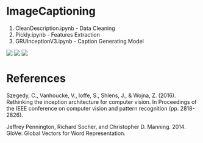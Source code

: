 # ImageCaptioning

1) CleanDescription.ipynb - Data Cleaning
2) Pickly.ipynb - Features Extraction
3) GRUInceptionV3.ipynb - Caption Generating Model

<image src = "Images/Architecture.png">
<image src = "Images/Flow.png">
<image src = "Images/GRUModel.png">


# References
Szegedy, C., Vanhoucke, V., Ioffe, S., Shlens, J., & Wojna, Z. (2016). Rethinking the inception architecture for computer vision. In Proceedings of the IEEE conference on computer vision and pattern recognition (pp. 2818-2826).

Jeffrey Pennington, Richard Socher, and Christopher D. Manning. 2014. GloVe: Global Vectors for Word Representation.
